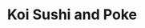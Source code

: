 ---
layout: place
title: "Koi Sushi and Poke"
permalink: /wyoming/jackson/koi-sushi-and-poke.html
stateAbbr: WY
stateName: Wyoming
cityName: Jackson
seo:
  name: "Koi Sushi and Poke"
  type: Restaurant
  links: null
description: "Koi Sushi and Poke serves delicious sushi in Jackson, Wyoming. Try fresh Japanese dishes for a great dining experience. "
place_id: ChIJv5g1icAbU1MREe8-9Wn_g3E
photos:
  - name: >-
      places/ChIJv5g1icAbU1MREe8-9Wn_g3E/photos/AeeoHcKEY1WTQYuIHQOKr4dJb_44c9V9bIW8tSMoJR6vsQKN2vIi7Gyt2AZ4oLGamunOfw4gY3MezoesWyo8hc-zrBUrbVmChMYOWC47R3-ZiG7PhZnRRvzoT3p-VzaXIRUIwR4Pa1Ji5p3WQVHIDOCnU2N9oYGkDSAXbma6NlRrz1zsWZMYSQhC1ScsDvBi-WA1Hpq7SwEcBSaCSmgbzFtgxRL7YkNY0dGECYbff2n65J-p5M1iBcN-82JIEEqkihMs1Gsivv06NaQMMfyOEGHKe9WtMUha2XYva_k2canwRt2lOQ
    widthPx: 4032
    heightPx: 3024
    authorAttributions:
      - displayName: Koi Sushi and Poke
        uri: https://maps.google.com/maps/contrib/111550606547814472832
        photoUri: >-
          https://lh3.googleusercontent.com/a-/ALV-UjVfIxjzLgcYRmOFUUFKp301qGL5tA0QZa0R4r20xU6H40dSIube=s100-p-k-no-mo
    flagContentUri: >-
      https://www.google.com/local/imagery/report/?cb_client=maps_api_places.places_api&image_key=!1e10!2sAF1QipP-kc-NrkzCB2xOTeVUicSQji8v0ZN882vWhi85&hl=en-US
    googleMapsUri: >-
      https://www.google.com/maps/place//data=!3m4!1e2!3m2!1sAF1QipP-kc-NrkzCB2xOTeVUicSQji8v0ZN882vWhi85!2e10!4m2!3m1!1s0x53531bc0893598bf:0x7183ff69f53eef11
  - name: >-
      places/ChIJv5g1icAbU1MREe8-9Wn_g3E/photos/AeeoHcLp-XJIu5btHWYqNO41oZxSPyX0WBaUHdX0oho0WNhOVyAIetcFS_x3Xsq5sBnNAZRhZniqZPaTJtd7l-m5_OSrbLndh878cuFM4JNzelnA6sAsYc3IdpUsCxzOEoYEor9XU6Janmejhw1H9SBZlyXYmAr8j4CcmvUNa5SUkMfeiPnu4-6Fdo4eL1Kbf7j_J4NbymvpC88UkBZFPNSReB8NCgcvoPMg_WNuvnKptdC7odulRTW8acbZ6_mCk27MSuXrs7ur1CkH7DOnxzFRbGCM0_tlqJKGMSNeBB7VqIhuVg
    widthPx: 1440
    heightPx: 811
    authorAttributions:
      - displayName: Koi Sushi and Poke
        uri: https://maps.google.com/maps/contrib/111550606547814472832
        photoUri: >-
          https://lh3.googleusercontent.com/a-/ALV-UjVfIxjzLgcYRmOFUUFKp301qGL5tA0QZa0R4r20xU6H40dSIube=s100-p-k-no-mo
    flagContentUri: >-
      https://www.google.com/local/imagery/report/?cb_client=maps_api_places.places_api&image_key=!1e10!2sAF1QipP_IynY38a8no_vQ2xnapEwxcM8r_gpObKhkaHL&hl=en-US
    googleMapsUri: >-
      https://www.google.com/maps/place//data=!3m4!1e2!3m2!1sAF1QipP_IynY38a8no_vQ2xnapEwxcM8r_gpObKhkaHL!2e10!4m2!3m1!1s0x53531bc0893598bf:0x7183ff69f53eef11
  - name: >-
      places/ChIJv5g1icAbU1MREe8-9Wn_g3E/photos/AeeoHcKGNiLRfe7vVD2Hsi9kghrOFSsSinvrIgr-nonD4k1TCowpJkcEwFMUstnK_tc2h_hoW5_zlqvPHO_ZjOd7Sot8CQpvo7uPXckDnLrPOSAuuoRdjK-u0AOr6GghhdVEym3D0Ejk4Qezr2jY6vYUbbGukVNqvWztNYgQVHhibgQ_JCuT6oU-TnzRoYfqUMewSRutP2lUHeYB92F0JNMF3nigjAU5k4qZ8PmYiX5t8bR90kzq0oNlCS2i-5XD25iFfGB5n1Ah0YBvrSJRPiLI5WwD7zgqk6yz4g51VArjOhgB7BZVtjHdU9hstaS-KAYNFTeqDwwYOrhBdPeSgq8HkE_0DTNDTdlJfK7x2_ssKMjAVXfd_ss4za1v0m4Ffo3MDZunGZROMN7GqBmZXiDUrlDEzsK3KrYShI1c0ZCGrPQgv7LKpAkC8kg7I_KBgdyv
    widthPx: 3024
    heightPx: 4032
    authorAttributions:
      - displayName: Anything goes with Art
        uri: https://maps.google.com/maps/contrib/113370128353042260144
        photoUri: >-
          https://lh3.googleusercontent.com/a-/ALV-UjW7XFpTc5GtmLQK4tMvPcRF2lJMKcq4eQm6CQ52YGGC_AmQ9PhV=s100-p-k-no-mo
    flagContentUri: >-
      https://www.google.com/local/imagery/report/?cb_client=maps_api_places.places_api&image_key=!1e10!2sCIABIhADydERYRYkwWfkcMwADznp&hl=en-US
    googleMapsUri: >-
      https://www.google.com/maps/place//data=!3m4!1e2!3m2!1sCIABIhADydERYRYkwWfkcMwADznp!2e10!4m2!3m1!1s0x53531bc0893598bf:0x7183ff69f53eef11
  - name: >-
      places/ChIJv5g1icAbU1MREe8-9Wn_g3E/photos/AeeoHcLYsijXooqopvgNz5KVMaX9gpahy00yl1V2hrOPPB6nDRomf95GhI4ETk-8M3JogTwVxHNUo8TcdJjZ1Ny_9mbmA4Ct_i7Q6eF8yZzecGIhTEmSXoA7ycR7I9ll4wKEtIey0beaVnNrqhMglzS0cYMwdaM7un1hiAkwWNGUHLdZnUTHGrgRdjW4gKurFp6GxmiR2Q2c7b7pfb2eAPywy7B4lKt9WYWFcuzl6DVCFSsKxi4stdK7I8qZB9aUOkKa7e6MmjwVPpaDGmQ2TsofXeL082c05JCNTPQnHUkCXWntfw
    widthPx: 4032
    heightPx: 3024
    authorAttributions:
      - displayName: Koi Sushi and Poke
        uri: https://maps.google.com/maps/contrib/111550606547814472832
        photoUri: >-
          https://lh3.googleusercontent.com/a-/ALV-UjVfIxjzLgcYRmOFUUFKp301qGL5tA0QZa0R4r20xU6H40dSIube=s100-p-k-no-mo
    flagContentUri: >-
      https://www.google.com/local/imagery/report/?cb_client=maps_api_places.places_api&image_key=!1e10!2sAF1QipO5ut98KWnnwDxfsVWKdClOXdptizuQkCKbbS84&hl=en-US
    googleMapsUri: >-
      https://www.google.com/maps/place//data=!3m4!1e2!3m2!1sAF1QipO5ut98KWnnwDxfsVWKdClOXdptizuQkCKbbS84!2e10!4m2!3m1!1s0x53531bc0893598bf:0x7183ff69f53eef11
  - name: >-
      places/ChIJv5g1icAbU1MREe8-9Wn_g3E/photos/AeeoHcLGxr1NM7iRQLadDo0PIBb4qVQuEFOtHS58T-w0dMhy8WWuWpDJPblbHmcUpsbfKKlEGTME2G1T6edqUzv-JPRgVkfweqdyk_lgGnOLj39d062MjQLHFKeR8gsKWwVWdUsb-TEN8UBTKG399HSZoyhTz1FlQ0gJSkh8SN_vSW66ef5j-AQ12xNTDGs4uX3rnC0Hrc8x93OUvbAIB6Gb-075Om9nosOll2ueZ4xDooz6j37XMq-7qTUdnGFAn9Xuy3wUa66cNYN799MTLHk9WAMD0piLi8PIlHma9-k2tXEj7txdNzKYh7Yev-ebnUTT0ejij0bSVJRbpB4peQkl-Ip8BYXLZ9Ms9WSNIbOUwV3dNfbGaPfXtnNEAk1EgQk9T8yrKOyOIQQeKQf60uwhOVM0uEfU6YcNeqf-ni9NHVq6FsWAM3vf0XDjwlaYx48B
    widthPx: 2268
    heightPx: 4032
    authorAttributions:
      - displayName: Anything goes with Art
        uri: https://maps.google.com/maps/contrib/113370128353042260144
        photoUri: >-
          https://lh3.googleusercontent.com/a-/ALV-UjW7XFpTc5GtmLQK4tMvPcRF2lJMKcq4eQm6CQ52YGGC_AmQ9PhV=s100-p-k-no-mo
    flagContentUri: >-
      https://www.google.com/local/imagery/report/?cb_client=maps_api_places.places_api&image_key=!1e10!2sCIABIhADydERYRYkwWfkb94ADytr&hl=en-US
    googleMapsUri: >-
      https://www.google.com/maps/place//data=!3m4!1e2!3m2!1sCIABIhADydERYRYkwWfkb94ADytr!2e10!4m2!3m1!1s0x53531bc0893598bf:0x7183ff69f53eef11
  - name: >-
      places/ChIJv5g1icAbU1MREe8-9Wn_g3E/photos/AeeoHcJphycGH7pmK4yfg4xEBlgmM3DuI4X7rablEtWdmKnFh0BYT7bJIwsj8vE51553rXkwDn2w2Wlt1oaTcDXjIkIgl4CGONMblZsrbsbwG8v6BkFHX-Fyl5joatdk3-TM27kq9fF7KLWD8vA_WsAm7VHSx-3eP3rcZ8wNLRCd6wYEC4pn66tq1vGpZSPY0jDaUXKHiXyhxA3535NIE1zA5AUrIVtj9JHnXRbomS6qohAPUTumUn5qq7DvEoH4xARRPGdCyQ9RLON3Y-9SdJDq5YOMRMks9p51GX3JoHk6ocDNsw
    widthPx: 3024
    heightPx: 1702
    authorAttributions:
      - displayName: Koi Sushi and Poke
        uri: https://maps.google.com/maps/contrib/111550606547814472832
        photoUri: >-
          https://lh3.googleusercontent.com/a-/ALV-UjVfIxjzLgcYRmOFUUFKp301qGL5tA0QZa0R4r20xU6H40dSIube=s100-p-k-no-mo
    flagContentUri: >-
      https://www.google.com/local/imagery/report/?cb_client=maps_api_places.places_api&image_key=!1e10!2sAF1QipPKgpKmzdXKkD_gG6eoV47eN5ROY4nzqk3vQwH6&hl=en-US
    googleMapsUri: >-
      https://www.google.com/maps/place//data=!3m4!1e2!3m2!1sAF1QipPKgpKmzdXKkD_gG6eoV47eN5ROY4nzqk3vQwH6!2e10!4m2!3m1!1s0x53531bc0893598bf:0x7183ff69f53eef11
  - name: >-
      places/ChIJv5g1icAbU1MREe8-9Wn_g3E/photos/AeeoHcKWPlMwX4cfkogd-wMO_od7Daema8kfmITwondtGR-omdoqlUH6DNFEpdSnVbXVaSGNwBNtVczNehT6t5OOEMVpm0Viy7h7Gw3PDAT7y2ULZVKPLW7WI5BiItdQh3mUJmsWfyzXAumv4ymwfF6r7GIim0Asf7IV_pVYiuxR7FM9a64XeatC47o7889IIkItOMwpj8JXLM43jaiP5BzHEVeOHiNCZ4ZS_G7DshWPt442m6bNKxXxmoLU0W4-gxRY_NUhqXV4VgmU7n8_UpmlYS10xgMY-sapKhvY-trMEBJznhoGvGbIc1urKqluLwHQp5hiKNn30W7ecvcI0wMdZK0LhkKZ0bZWirmgKeARjx0sJSGWmUI6C-0mIXsUSdPlOwb9HKzJqjB85DOwIx6a_RXkOlTrVKaMeBydCzwoAJLbuvKX
    widthPx: 3024
    heightPx: 4032
    authorAttributions:
      - displayName: Jade
        uri: https://maps.google.com/maps/contrib/114151981142745122902
        photoUri: >-
          https://lh3.googleusercontent.com/a-/ALV-UjU-sB7kVQHkKcpuPAdFpalVD57NBta4Y6uBgHkaNi_xqzr5rWMajw=s100-p-k-no-mo
    flagContentUri: >-
      https://www.google.com/local/imagery/report/?cb_client=maps_api_places.places_api&image_key=!1e10!2sCIHM0ogKEICAgICrxPTT4gE&hl=en-US
    googleMapsUri: >-
      https://www.google.com/maps/place//data=!3m4!1e2!3m2!1sCIHM0ogKEICAgICrxPTT4gE!2e10!4m2!3m1!1s0x53531bc0893598bf:0x7183ff69f53eef11
  - name: >-
      places/ChIJv5g1icAbU1MREe8-9Wn_g3E/photos/AeeoHcIU929Z1YJqE_NlVl0-ZvRliZjKHys0YXHd1cVzIbmxL45fd5AVWHowqj78i-Rw0H9bJeNFbAfJuCvXokYICSN8UJzGcjbu5rUt6AjB5Dd6kb7t20O6K_Nb2hLHjAgEgW07wwUAnlUwna5cpf-QGhYqI-gvomo2hka3V__M4DQQwc-LOB8bRpuhSQ-_bEFsltMLYGUuA_9BcSd7OaHScypedpwdqZkLi4fsyZt7g2DgmY4aWv845KgpZMgJxnr7_P83mAnT3Bf8GBPwE3-IEXFJU8COg81iWN1TiJQhynTM_fFGphq9DKwJyJh2t1pw3ilPivylzB_DuqQVDPzNTA-lra9eRm5AUiAaL-1hc7BO2gTdi4Af4M8Wx87TeJNzMl14S1F974fhbeUys0e3O44tUJJyk3ItEWK9UdYyfbq8ujY
    widthPx: 3000
    heightPx: 4000
    authorAttributions:
      - displayName: Danielle Hendrickson
        uri: https://maps.google.com/maps/contrib/114077046388327702259
        photoUri: >-
          https://lh3.googleusercontent.com/a/ACg8ocLOnuqRAohWOtC2vVQCX-7hBqZ_1o0gRWtBTs85DoTblu-4fA=s100-p-k-no-mo
    flagContentUri: >-
      https://www.google.com/local/imagery/report/?cb_client=maps_api_places.places_api&image_key=!1e10!2sCIHM0ogKEICAgIDTyMSo2AE&hl=en-US
    googleMapsUri: >-
      https://www.google.com/maps/place//data=!3m4!1e2!3m2!1sCIHM0ogKEICAgIDTyMSo2AE!2e10!4m2!3m1!1s0x53531bc0893598bf:0x7183ff69f53eef11
  - name: >-
      places/ChIJv5g1icAbU1MREe8-9Wn_g3E/photos/AeeoHcK1FnyRCNZ91FWADchfe88d6IGk0jAykNpH6AG5kH5H4MgeW1a55rmbxeP6zo5ONQyK-4_VBTlkJ1AbPck-_oPCzHXMx4M3TT2AnzTd91grJjXb6b_m1p3GBo-Mn8V3dGkzjQN87sY1IsOxCY6aWdYXj8l91BwCcBCEueAMxcrPWhS_gbkwNTbVrOnXi0LO0wzOt2RDjAsNVYgBzSs0hqGSrprNPZZPIWU0lRnmwawJyBm7EjxEf1ZRHAlXctYcumxDPJSmk27IXOcX3DPd1D_waou0yrXioMiqdRwL1TKN9A
    widthPx: 4032
    heightPx: 3024
    authorAttributions:
      - displayName: Koi Sushi and Poke
        uri: https://maps.google.com/maps/contrib/111550606547814472832
        photoUri: >-
          https://lh3.googleusercontent.com/a-/ALV-UjVfIxjzLgcYRmOFUUFKp301qGL5tA0QZa0R4r20xU6H40dSIube=s100-p-k-no-mo
    flagContentUri: >-
      https://www.google.com/local/imagery/report/?cb_client=maps_api_places.places_api&image_key=!1e10!2sAF1QipMXzM47tHnSzeDwXmUUY-Do1vstw0omhSsqjrIc&hl=en-US
    googleMapsUri: >-
      https://www.google.com/maps/place//data=!3m4!1e2!3m2!1sAF1QipMXzM47tHnSzeDwXmUUY-Do1vstw0omhSsqjrIc!2e10!4m2!3m1!1s0x53531bc0893598bf:0x7183ff69f53eef11
  - name: >-
      places/ChIJv5g1icAbU1MREe8-9Wn_g3E/photos/AeeoHcJG79Lwl42Tf091zgUzIolj5EcQc1RyTD0_r2ibs4LVudIQFkYBnK_W8Hy9ZNJ4rsTPzrbVZ0rUR77it2wDhDIGlf7OwqsrWwrUVbfQn_3FwTHrFQIFwbWhAdRF4O7bCdktE9uTtIaYtuVd97060QUQSRXzKLKiyfrq-CW7YSUeSyGHTYJD1Eja-q5_RzyqtCMVCHje5S2rp32McGUDyJz0Jas7nEnAII0OIkwrSyYarJ0lZYUEypI7TL-SsmZfppN_KyeXr2VG6sH3nxmyqRsWAH4bIEugFQVIS5AuBoWgEA
    widthPx: 1440
    heightPx: 1440
    authorAttributions:
      - displayName: Koi Sushi and Poke
        uri: https://maps.google.com/maps/contrib/111550606547814472832
        photoUri: >-
          https://lh3.googleusercontent.com/a-/ALV-UjVfIxjzLgcYRmOFUUFKp301qGL5tA0QZa0R4r20xU6H40dSIube=s100-p-k-no-mo
    flagContentUri: >-
      https://www.google.com/local/imagery/report/?cb_client=maps_api_places.places_api&image_key=!1e10!2sAF1QipOJs4wqv3uFWspx2WMQQ3L4Ij_1pRSA3mDdjtml&hl=en-US
    googleMapsUri: >-
      https://www.google.com/maps/place//data=!3m4!1e2!3m2!1sAF1QipOJs4wqv3uFWspx2WMQQ3L4Ij_1pRSA3mDdjtml!2e10!4m2!3m1!1s0x53531bc0893598bf:0x7183ff69f53eef11
address: 36 E Broadway Ave Unit 2-1, Jackson, WY 83001, USA
street: 36 E Broadway Ave Unit 2-1
city: Jackson
state: WY
zip: '83001'
country: USA
neighborhood: null
latitude: '43.479299'
longitude: '-110.761780'
accessibility_options:
  wheelchairAccessibleParking: true
  wheelchairAccessibleEntrance: true
  wheelchairAccessibleSeating: true
business_status: OPERATIONAL
name: Koi Sushi and Poke
google_maps_links:
  directionsUri: >-
    https://www.google.com/maps/dir//''/data=!4m7!4m6!1m1!4e2!1m2!1m1!1s0x53531bc0893598bf:0x7183ff69f53eef11!3e0
  placeUri: https://maps.google.com/?cid=8179662178786144017
  writeAReviewUri: >-
    https://www.google.com/maps/place//data=!4m3!3m2!1s0x53531bc0893598bf:0x7183ff69f53eef11!12e1
  reviewsUri: >-
    https://www.google.com/maps/place//data=!4m4!3m3!1s0x53531bc0893598bf:0x7183ff69f53eef11!9m1!1b1
  photosUri: >-
    https://www.google.com/maps/place//data=!4m3!3m2!1s0x53531bc0893598bf:0x7183ff69f53eef11!10e5
primary_type: Sushi Restaurant
opening_hours:
  regular: null
  current: null
secondary_opening_hours:
  regular:
    weekdayDescriptions: null
    type: null
  current:
    weekdayDescriptions: null
    type: null
phone: null
price_level: null
price_range: null
rating: null
rating_count: 0
website: null
reviews: null
parking_options: null
payment_options: null
allow_dogs: null
curbside_pickup: null
delivery: null
dine_in: null
good_for_children: null
good_for_groups: null
good_for_sports: null
live_music: null
menu_for_children: null
outdoor_seating: null
reservable: null
restroom: null
serves_beer: null
serves_breakfast: null
serves_brunch: null
serves_cocktails: null
serves_coffee: null
serves_dinner: null
serves_dessert: null
serves_lunch: null
serves_vegetarian_food: null
serves_wine: null
takeout: null
summary: null

---
